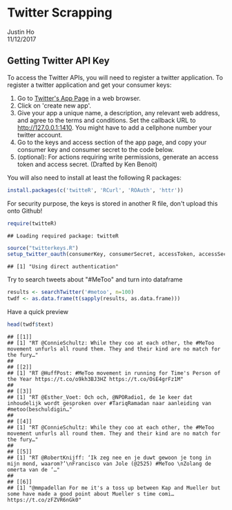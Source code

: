 # Twitter Scrapping
Justin Ho  
11/12/2017  

## Getting Twitter API Key
To access the Twitter APIs, you will need to register a twitter application. To register a twitter application and get your consumer keys:

1. Go to [Twitter's App Page](https://apps.twitter.com) in a web browser.
2. Click on 'create new app'.
3. Give your app a unique name, a description, any relevant web address, and agree to the terms and conditions. Set the callback URL to http://127.0.0.1:1410. You might have to add a cellphone number your twitter account.
4. Go to the keys and access section of the app page, and copy your consumer key and consumer secret to the code below.
5. (optional): For actions requiring write permissions, generate an access token and access secret.
(Drafted by Ken Benoit)

You will also need to install at least the following R packages:

```r
install.packages(c('twitteR', 'RCurl', 'ROAuth', 'httr'))
```


For security purpose, the keys is stored in another R file, don't upload this onto Github!

```r
require(twitteR)
```

```
## Loading required package: twitteR
```

```r
source("twitterkeys.R")
setup_twitter_oauth(consumerKey, consumerSecret, accessToken, accessSecret)
```

```
## [1] "Using direct authentication"
```


Try to search tweets about "#MeToo" and turn into dataframe

```r
results <- searchTwitter('#metoo', n=100)
twdf <- as.data.frame(t(sapply(results, as.data.frame)))
```


Have a quick preview

```r
head(twdf$text)
```

```
## [[1]]
## [1] "RT @ConnieSchultz: While they coo at each other, the #MeToo movement unfurls all round them. They and their kind are no match for the fury…"
## 
## [[2]]
## [1] "RT @HuffPost: #MeToo movement in running for Time's Person of the Year https://t.co/o9kh3BJ3HZ https://t.co/OsE4grFz1M"
## 
## [[3]]
## [1] "RT @Esther_Voet: Och och, @NPORadio1, de 1e keer dat inhoudelijk wordt gesproken over #TariqRamadan naar aanleiding van #metoo(beschuldigin…"
## 
## [[4]]
## [1] "RT @ConnieSchultz: While they coo at each other, the #MeToo movement unfurls all round them. They and their kind are no match for the fury…"
## 
## [[5]]
## [1] "RT @RobertKnijff: ‘Ik zeg nee en je duwt gewoon je tong in mijn mond, waarom?’\nFrancisco van Jole (@2525) #MeToo \nZolang de omerta van de ‘…"
## 
## [[6]]
## [1] "@mmpadellan For me it's a toss up between Kap and Mueller but some have made a good point about Mueller s time comi… https://t.co/zFZVR6nGk0"
```

